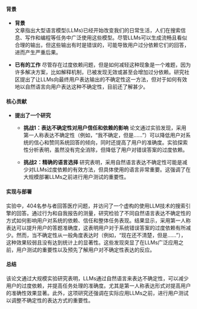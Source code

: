 #### 背景
- **背景**       
    文章指出大型语言模型(LLMs)已经开始改变我们的日常生活，人们在搜索信息、写作和编程等任务中广泛使用这些模型。尽管LLMs可以生成流畅且看似合理的输出，但这些输出有时是错误的，可能导致用户过分依赖它们的回答，进而产生严重后果。

- **已有的工作**
    尽管存在过度依赖问题，但是如何减轻这种现象是一个难题，因为许多解决方案，比如解释机制，已被发现无效或甚至会增加过分依赖。研究社区提出了让LLMs向最终用户表达输出的不确定性这一方法，但对于如何有效地以自然语言向用户表达这种不确定性，目前还了解甚少。

#### 核心贡献
- **提出了一个研究**
    - **挑战1：表达不确定性对用户信任和依赖的影响**
        论文通过实验发现，采用第一人称表达不确定性（例如，“我不确定，但是……”）可以降低用户对系统的信心和赞同系统回答的倾向，同时还提高了用户的准确度。实验探索性分析表明，虽然没有完全消除，但降低了用户对错误答案的过度依赖。

    - **挑战2：精确的语言选择**
        研究表明，采用自然语言表达不确定性可能是减少对LLMs过度依赖的有效方法，但具体使用的语言非常重要。这强调了在大规模部署LLMs之前进行用户测试的重要性。

#### 实现与部署
实验中，404名参与者回答医疗问题，并访问了一个虚构的使用LLM技术的搜索引擎的回答。通过行为和自我报告的测量，研究检验了不同自然语言表达不确定性的方式如何影响用户对系统的依赖、信任和整体任务表现。结果显示，采用第一人称表达可以提升用户的答题准确度，这表明用户对于系统错误答案的过度依赖有所减少。然而，当不确定性从一般角度表达时（例如，“现在还不清楚，但是……”），这种效果较弱且没有达到统计上的显著性。这些发现突显了在LLMs广泛应用之前，用户测试的重要性以及预先了解用户对不确定性表达的反应。

#### 总结
该论文通过大规模实验研究表明，LLMs通过自然语言来表达不确定性，可以减少用户的过度依赖，并提高任务处理的准确度。尤其是第一人称表达形式对提高用户的准确性效果显著。此外，这项研究还强调在实际应用LLMs之前，进行用户测试以调整不确定性的表达方式的重要性。